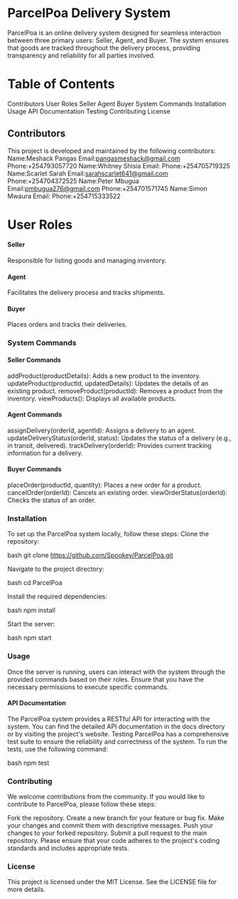 # ParcelPoa Delivery System
 ParcelPoa is an online delivery system designed for seamless interaction between three primary users: Seller, Agent, and Buyer. The system ensures that goods are tracked throughout the delivery process, providing transparency and reliability for all parties involved.

# Table of Contents
 Contributors
  User Roles
   Seller
   Agent
   Buyer
System Commands
  Installation
Usage
 API Documentation
 Testing
 Contributing
License

 ## Contributors

   This project is developed and maintained by the following contributors:
     Name:Meshack Pangas
     Email:pangasmeshack@gmail.com
     Phone:+254793057720
     Name:Whitney Shisia
     Email:
     Phone:+254705719325
     Name:Scarlet Sarah
     Email:sarahscarlet641@gmail.com
     Phone:+254704372525
     Name:Peter Mbugua
     Email:pmbugua276@gmail.com
     Phone:+254701571745
     Name:Simon Mwaura
     Email:
     Phone:+254715333522

 # User Roles

#### Seller

   Responsible for listing goods and managing inventory.

#### Agent

   Facilitates the delivery process and tracks shipments.

#### Buyer

   Places orders and tracks their deliveries.

### System Commands

#### Seller Commands
 addProduct(productDetails): Adds a new product to the inventory.
 updateProduct(productId, updatedDetails): Updates the details of an existing product.
 removeProduct(productId): Removes a product from the inventory.
 viewProducts(): Displays all available products.
 
#### Agent Commands
 assignDelivery(orderId, agentId): Assigns a delivery to an agent.
 updateDeliveryStatus(orderId, status): Updates the status of a delivery (e.g., in transit, delivered).
 trackDelivery(orderId): Provides current tracking information for a delivery.

#### Buyer Commands
 placeOrder(productId, quantity): Places a new order for a product.
 cancelOrder(orderId): Cancels an existing order.
 viewOrderStatus(orderId): Checks the status of an order.

### Installation
 To set up the ParcelPoa system locally, follow these steps:
 Clone the repository:

 bash
 git clone https://github.com/Spookey/ParcelPoa.git

Navigate to the project directory:

 bash
 cd ParcelPoa

Install the required dependencies:

 bash
 npm install

Start the server:

 bash
 npm start

### Usage

 Once the server is running, users can interact with the system through the provided commands based on their roles. Ensure that you have the necessary permissions to execute specific commands.

#### API Documentation

The ParcelPoa system provides a RESTful API for interacting with the system. You can find the detailed API documentation in the docs directory or by visiting the project's website.
Testing
ParcelPoa has a comprehensive test suite to ensure the reliability and correctness of the system. To run the tests, use the following command:

 bash
 npm test

### Contributing

We welcome contributions from the community. If you would like to contribute to ParcelPoa, please follow these steps:

 Fork the repository.
 Create a new branch for your feature or bug fix.
 Make your changes and commit them with descriptive messages.
 Push your changes to your forked repository.
 Submit a pull request to the main repository.
Please ensure that your code adheres to the project's coding standards and includes appropriate tests.

### License
This project is licensed under the MIT License. See the LICENSE file for more details.